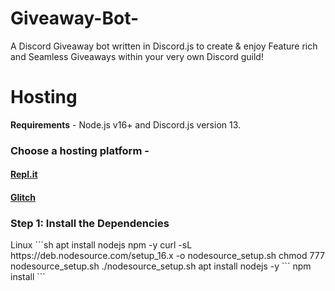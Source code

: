 # Giveaway-Bot-
A Discord Giveaway bot written in Discord.js to create & enjoy Feature rich and Seamless Giveaways within your very own Discord guild!
# Hosting
**Requirements** - Node.js v16+ and Discord.js version 13.
<h3>Choose a hosting platform -</h3>
<h4><a href = https://repl.it/github/Mr-aahir/Giveaway-Bot->Repl.it</a></h4>
<h4><a href = https://glitch.com/edit/#!/import/github/Mr-aahir/Giveaway-Bot->Glitch</a></h4>
<h3>Step 1: Install the Dependencies</h3>
Linux 
```sh
apt install nodejs npm -y
curl -sL https://deb.nodesource.com/setup_16.x -o nodesource_setup.sh
chmod 777 nodesource_setup.sh
./nodesource_setup.sh
apt install nodejs -y
```
npm install
```

